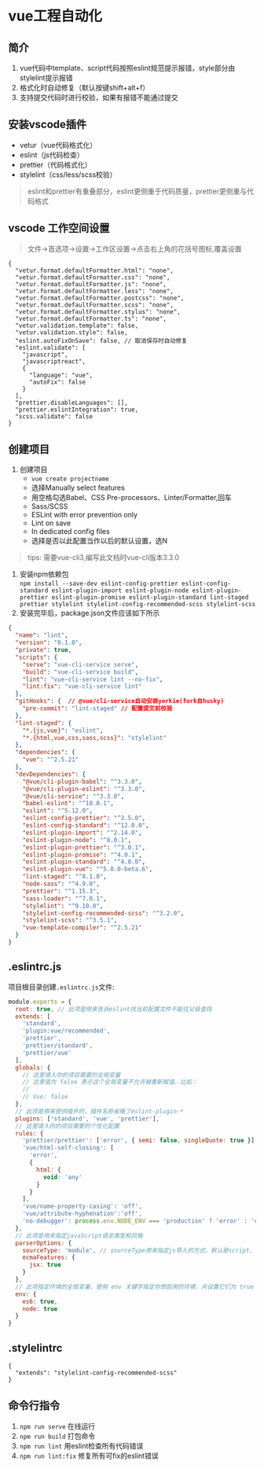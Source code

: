 # vue工程自动化
## 简介
1. vue代码中template、script代码按照eslint规范提示报错，style部分由stylelint提示报错
2. 格式化时自动修复（默认按键shift+alt+f）
3. 支持提交代码时进行校验，如果有报错不能通过提交

## 安装vscode插件
- vetur（vue代码格式化）
- eslint（js代码检查）
- prettier（代码格式化）
- stylelint（css/less/scss校验）
  
>eslint和prettier有重叠部分，eslint更侧重于代码质量，prettier更侧重与代码格式

## vscode 工作空间设置
> 文件->首选项->设置->工作区设置->点击右上角的花括号图标,覆盖设置
```
{
  "vetur.format.defaultFormatter.html": "none",
  "vetur.format.defaultFormatter.css": "none",
  "vetur.format.defaultFormatter.js": "none",
  "vetur.format.defaultFormatter.less": "none",
  "vetur.format.defaultFormatter.postcss": "none",
  "vetur.format.defaultFormatter.scss": "none",
  "vetur.format.defaultFormatter.stylus": "none",
  "vetur.format.defaultFormatter.ts": "none",
  "vetur.validation.template": false,
  "vetur.validation.style": false,
  "eslint.autoFixOnSave": false, // 取消保存时自动修复
  "eslint.validate": [
    "javascript",
    "javascriptreact",
    {
      "language": "vue",
      "autoFix": false
    }
  ],
  "prettier.disableLanguages": [],
  "prettier.eslintIntegration": true,
  "scss.validate": false
}

```

## 创建项目
1. 创建项目
   + `vue create projectname`
   + 选择Manually select features
   + 用空格勾选Babel、CSS Pre-processors、Linter/Formatter,回车
   + Sass/SCSS
   + ESLint with error prevention only
   + Lint on save
   + In dedicated config files
   + 选择是否以此配置当作以后的默认设置，选N
>tips: 需要vue-cli3,编写此文档时vue-cli版本3.3.0

1. 安装npm依赖包  
`npm install --save-dev eslint-config-prettier eslint-config-standard eslint-plugin-import eslint-plugin-node eslint-plugin-prettier eslint-plugin-promise eslint-plugin-standard lint-staged prettier stylelint stylelint-config-recommended-scss stylelint-scss`
2. 安装完毕后，package.json文件应该如下所示

```json
{
  "name": "lint",
  "version": "0.1.0",
  "private": true,
  "scripts": {
    "serve": "vue-cli-service serve",
    "build": "vue-cli-service build",
    "lint": "vue-cli-service lint --no-fix",
    "lint:fix": "vue-cli-service lint"
  },
  "gitHooks": {  // @vue/cli-service自动安装yorkie(fork自husky)
    "pre-commit": "lint-staged" // 配置提交前校验
  },
  "lint-staged": {
    "*.{js,vue}": "eslint",
    "*.{html,vue,css,sass,scss}": "stylelint"
  },
  "dependencies": {
    "vue": "^2.5.21"
  },
  "devDependencies": {
    "@vue/cli-plugin-babel": "^3.3.0",
    "@vue/cli-plugin-eslint": "^3.3.0",
    "@vue/cli-service": "^3.3.0",
    "babel-eslint": "^10.0.1",
    "eslint": "^5.12.0",
    "eslint-config-prettier": "^3.5.0",
    "eslint-config-standard": "^12.0.0",
    "eslint-plugin-import": "^2.14.0",
    "eslint-plugin-node": "^8.0.1",
    "eslint-plugin-prettier": "^3.0.1",
    "eslint-plugin-promise": "^4.0.1",
    "eslint-plugin-standard": "^4.0.0",
    "eslint-plugin-vue": "^5.0.0-beta.6",
    "lint-staged": "^8.1.0",
    "node-sass": "^4.9.0",
    "prettier": "^1.15.3",
    "sass-loader": "^7.0.1",
    "stylelint": "^9.10.0",
    "stylelint-config-recommended-scss": "^3.2.0",
    "stylelint-scss": "^3.5.1",
    "vue-template-compiler": "^2.5.21"
  }
}


```

## .eslintrc.js
项目根目录创建`.eslintrc.js`文件:
```js
module.exports = {
  root: true, // 此项是用来告诉eslint找当前配置文件不能往父级查找
  extends: [
    'standard',
    'plugin:vue/recommended',
    'prettier',
    'prettier/standard',
    'prettier/vue'
  ],
  globals: {
    // 这里填入你的项目需要的全局变量
    // 这里值为 false 表示这个全局变量不允许被重新赋值，比如：
    //
    // Vue: false
  },
  // 此项是用来提供插件的，插件名称省略了eslint-plugin-*
  plugins: ['standard', 'vue', 'prettier'],
  // 这里填入你的项目需要的个性化配置
  rules: {
    'prettier/prettier': ['error', { semi: false, singleQuote: true }],
    'vue/html-self-closing': [
      'error',
      {
        html: {
          void: 'any'
        }
      }
    ],
    'vue/name-property-casing': 'off',
    'vue/attribute-hyphenation':'off',
    'no-debugger': process.env.NODE_ENV === 'production' ? 'error' : 'off'
  },
  // 此项是用来指定javaScript语言类型和风格
  parserOptions: {
    sourceType: 'module', // sourceType用来指定js导入的方式，默认是script，如果代码是在ECMASCRIPT中的模块使用module
    ecmaFeatures: {
      jsx: true
    }
  },
  // 此项指定环境的全局变量，使用 env 关键字指定你想启用的环境，并设置它们为 true
  env: {
    es6: true,
    node: true
  }
}

```
## .stylelintrc
```
{
  "extends": "stylelint-config-recommended-scss"
}

```


## 命令行指令
1. `npm run serve` 在线运行
1. `npm run build` 打包命令
1. `npm run lint` 用eslint检查所有代码错误
1. `npm run lint:fix` 修复所有可fix的eslint错误
